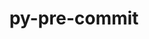 ---
title: "py-pre-commit"
layout: cache
categories: [package, develop]
meta: {"versions": ["3.6.0", "4.0.1"], "compilers": ["gcc@=11.4.0", "gcc@=9.4.0", "oneapi@=2024.2.1"], "oss": ["ubuntu20.04", "ubuntu22.04"], "platforms": ["linux"], "targets": ["neoverse_v1", "ppc64le", "x86_64_v3"], "stacks": ["e4s", "e4s-neoverse_v1", "e4s-oneapi", "e4s-power", "root"], "num_specs": 50, "num_specs_by_stack": {"e4s-power": 12, "root": 50, "e4s-neoverse_v1": 6, "e4s": 16, "e4s-oneapi": 16}}
spec_details: [{"hash": "jj4dt224zujuljv2emge5n6zy2dgfmlg", "compiler": "gcc@=9.4.0", "versions": ["4.0.1"], "os": "ubuntu20.04", "platform": "linux", "target": "ppc64le", "variants": ["build_system=python_pip"], "stacks": ["e4s-power", "root"], "size": "-", "tarball": "https://binaries.spack.io/develop/build_cache/linux-ubuntu20.04-ppc64le/gcc-9.4.0/py-pre-commit-4.0.1/linux-ubuntu20.04-ppc64le-gcc-9.4.0-py-pre-commit-4.0.1-jj4dt224zujuljv2emge5n6zy2dgfmlg.spack"}, {"hash": "wvdue5azou3nthmuhp4z6bgkzjr7vdlx", "compiler": "gcc@=9.4.0", "versions": ["4.0.1"], "os": "ubuntu20.04", "platform": "linux", "target": "ppc64le", "variants": ["build_system=python_pip"], "stacks": ["e4s-power", "root"], "size": "-", "tarball": "https://binaries.spack.io/develop/build_cache/linux-ubuntu20.04-ppc64le/gcc-9.4.0/py-pre-commit-4.0.1/linux-ubuntu20.04-ppc64le-gcc-9.4.0-py-pre-commit-4.0.1-wvdue5azou3nthmuhp4z6bgkzjr7vdlx.spack"}, {"hash": "3fxim6a4sby7vvxs5fhnfrwkyue5m2wm", "compiler": "gcc@=9.4.0", "versions": ["3.6.0"], "os": "ubuntu20.04", "platform": "linux", "target": "ppc64le", "variants": ["build_system=python_pip"], "stacks": ["e4s-power", "root"], "size": "-", "tarball": "https://binaries.spack.io/develop/build_cache/linux-ubuntu20.04-ppc64le/gcc-9.4.0/py-pre-commit-3.6.0/linux-ubuntu20.04-ppc64le-gcc-9.4.0-py-pre-commit-3.6.0-3fxim6a4sby7vvxs5fhnfrwkyue5m2wm.spack"}, {"hash": "5oap4bpel5aooftjnj7c6ikpfypr2e4v", "compiler": "gcc@=9.4.0", "versions": ["3.6.0"], "os": "ubuntu20.04", "platform": "linux", "target": "ppc64le", "variants": ["build_system=python_pip"], "stacks": ["e4s-power", "root"], "size": "-", "tarball": "https://binaries.spack.io/develop/build_cache/linux-ubuntu20.04-ppc64le/gcc-9.4.0/py-pre-commit-3.6.0/linux-ubuntu20.04-ppc64le-gcc-9.4.0-py-pre-commit-3.6.0-5oap4bpel5aooftjnj7c6ikpfypr2e4v.spack"}, {"hash": "cgelpbukjwqtevbe27soz54khay7wmnp", "compiler": "gcc@=9.4.0", "versions": ["3.6.0"], "os": "ubuntu20.04", "platform": "linux", "target": "ppc64le", "variants": ["build_system=python_pip"], "stacks": ["e4s-power", "root"], "size": "-", "tarball": "https://binaries.spack.io/develop/build_cache/linux-ubuntu20.04-ppc64le/gcc-9.4.0/py-pre-commit-3.6.0/linux-ubuntu20.04-ppc64le-gcc-9.4.0-py-pre-commit-3.6.0-cgelpbukjwqtevbe27soz54khay7wmnp.spack"}, {"hash": "kawlgyefktxc4uwvl4j74bpyg3e2ytid", "compiler": "gcc@=9.4.0", "versions": ["3.6.0"], "os": "ubuntu20.04", "platform": "linux", "target": "ppc64le", "variants": ["build_system=python_pip"], "stacks": ["e4s-power", "root"], "size": "-", "tarball": "https://binaries.spack.io/develop/build_cache/linux-ubuntu20.04-ppc64le/gcc-9.4.0/py-pre-commit-3.6.0/linux-ubuntu20.04-ppc64le-gcc-9.4.0-py-pre-commit-3.6.0-kawlgyefktxc4uwvl4j74bpyg3e2ytid.spack"}, {"hash": "kehhggb7lrhzn5axzktpe4bts4xiujtk", "compiler": "gcc@=9.4.0", "versions": ["3.6.0"], "os": "ubuntu20.04", "platform": "linux", "target": "ppc64le", "variants": ["build_system=python_pip"], "stacks": ["e4s-power", "root"], "size": "-", "tarball": "https://binaries.spack.io/develop/build_cache/linux-ubuntu20.04-ppc64le/gcc-9.4.0/py-pre-commit-3.6.0/linux-ubuntu20.04-ppc64le-gcc-9.4.0-py-pre-commit-3.6.0-kehhggb7lrhzn5axzktpe4bts4xiujtk.spack"}, {"hash": "euoduf52mnzetvresg6fk65ag66omvj5", "compiler": "gcc@=9.4.0", "versions": ["4.0.1"], "os": "ubuntu20.04", "platform": "linux", "target": "ppc64le", "variants": ["build_system=python_pip"], "stacks": ["e4s-power", "root"], "size": "-", "tarball": "https://binaries.spack.io/develop/build_cache/linux-ubuntu20.04-ppc64le/gcc-9.4.0/py-pre-commit-4.0.1/linux-ubuntu20.04-ppc64le-gcc-9.4.0-py-pre-commit-4.0.1-euoduf52mnzetvresg6fk65ag66omvj5.spack"}, {"hash": "xahvgmvxs4zqggqhdvnb6yflih5tzapp", "compiler": "gcc@=9.4.0", "versions": ["4.0.1"], "os": "ubuntu20.04", "platform": "linux", "target": "ppc64le", "variants": ["build_system=python_pip"], "stacks": ["e4s-power", "root"], "size": "-", "tarball": "https://binaries.spack.io/develop/build_cache/linux-ubuntu20.04-ppc64le/gcc-9.4.0/py-pre-commit-4.0.1/linux-ubuntu20.04-ppc64le-gcc-9.4.0-py-pre-commit-4.0.1-xahvgmvxs4zqggqhdvnb6yflih5tzapp.spack"}, {"hash": "czk3d2bjiowu36nwaisx5247w2wu4z6w", "compiler": "gcc@=9.4.0", "versions": ["3.6.0"], "os": "ubuntu20.04", "platform": "linux", "target": "ppc64le", "variants": ["build_system=python_pip"], "stacks": ["e4s-power", "root"], "size": "-", "tarball": "https://binaries.spack.io/develop/build_cache/linux-ubuntu20.04-ppc64le/gcc-9.4.0/py-pre-commit-3.6.0/linux-ubuntu20.04-ppc64le-gcc-9.4.0-py-pre-commit-3.6.0-czk3d2bjiowu36nwaisx5247w2wu4z6w.spack"}, {"hash": "e4ffsio3sf6pljb3siko2yoskm7fa4rd", "compiler": "gcc@=9.4.0", "versions": ["4.0.1"], "os": "ubuntu20.04", "platform": "linux", "target": "ppc64le", "variants": ["build_system=python_pip"], "stacks": ["e4s-power", "root"], "size": "-", "tarball": "https://binaries.spack.io/develop/build_cache/linux-ubuntu20.04-ppc64le/gcc-9.4.0/py-pre-commit-4.0.1/linux-ubuntu20.04-ppc64le-gcc-9.4.0-py-pre-commit-4.0.1-e4ffsio3sf6pljb3siko2yoskm7fa4rd.spack"}, {"hash": "fhzzgdad4win3ui2jn3m3333ztb4yyaw", "compiler": "gcc@=9.4.0", "versions": ["4.0.1"], "os": "ubuntu20.04", "platform": "linux", "target": "ppc64le", "variants": ["build_system=python_pip"], "stacks": ["e4s-power", "root"], "size": "-", "tarball": "https://binaries.spack.io/develop/build_cache/linux-ubuntu20.04-ppc64le/gcc-9.4.0/py-pre-commit-4.0.1/linux-ubuntu20.04-ppc64le-gcc-9.4.0-py-pre-commit-4.0.1-fhzzgdad4win3ui2jn3m3333ztb4yyaw.spack"}, {"hash": "op6lfqego4tiriwlwbqdhpsdwyon45vc", "compiler": "gcc@=11.4.0", "versions": ["3.6.0"], "os": "ubuntu22.04", "platform": "linux", "target": "neoverse_v1", "variants": ["build_system=python_pip"], "stacks": ["e4s-neoverse_v1", "root"], "size": "-", "tarball": "https://binaries.spack.io/develop/build_cache/linux-ubuntu22.04-neoverse_v1/gcc-11.4.0/py-pre-commit-3.6.0/linux-ubuntu22.04-neoverse_v1-gcc-11.4.0-py-pre-commit-3.6.0-op6lfqego4tiriwlwbqdhpsdwyon45vc.spack"}, {"hash": "6njdeszl3ux7mfh5z6zkjkjd37dmqees", "compiler": "gcc@=11.4.0", "versions": ["3.6.0"], "os": "ubuntu22.04", "platform": "linux", "target": "neoverse_v1", "variants": ["build_system=python_pip"], "stacks": ["e4s-neoverse_v1", "root"], "size": "-", "tarball": "https://binaries.spack.io/develop/build_cache/linux-ubuntu22.04-neoverse_v1/gcc-11.4.0/py-pre-commit-3.6.0/linux-ubuntu22.04-neoverse_v1-gcc-11.4.0-py-pre-commit-3.6.0-6njdeszl3ux7mfh5z6zkjkjd37dmqees.spack"}, {"hash": "amhvi67jxifogajhjvj4cna4wedvotnv", "compiler": "gcc@=11.4.0", "versions": ["3.6.0"], "os": "ubuntu22.04", "platform": "linux", "target": "neoverse_v1", "variants": ["build_system=python_pip"], "stacks": ["e4s-neoverse_v1", "root"], "size": "-", "tarball": "https://binaries.spack.io/develop/build_cache/linux-ubuntu22.04-neoverse_v1/gcc-11.4.0/py-pre-commit-3.6.0/linux-ubuntu22.04-neoverse_v1-gcc-11.4.0-py-pre-commit-3.6.0-amhvi67jxifogajhjvj4cna4wedvotnv.spack"}, {"hash": "vy6ddgs4vo23v5qfnkshv2a64u5lmtsm", "compiler": "gcc@=11.4.0", "versions": ["3.6.0"], "os": "ubuntu22.04", "platform": "linux", "target": "neoverse_v1", "variants": ["build_system=python_pip"], "stacks": ["e4s-neoverse_v1", "root"], "size": "-", "tarball": "https://binaries.spack.io/develop/build_cache/linux-ubuntu22.04-neoverse_v1/gcc-11.4.0/py-pre-commit-3.6.0/linux-ubuntu22.04-neoverse_v1-gcc-11.4.0-py-pre-commit-3.6.0-vy6ddgs4vo23v5qfnkshv2a64u5lmtsm.spack"}, {"hash": "vzyzogbmvyfkgjzwegvy6rbbih3jxz4t", "compiler": "gcc@=11.4.0", "versions": ["3.6.0"], "os": "ubuntu22.04", "platform": "linux", "target": "neoverse_v1", "variants": ["build_system=python_pip"], "stacks": ["e4s-neoverse_v1", "root"], "size": "-", "tarball": "https://binaries.spack.io/develop/build_cache/linux-ubuntu22.04-neoverse_v1/gcc-11.4.0/py-pre-commit-3.6.0/linux-ubuntu22.04-neoverse_v1-gcc-11.4.0-py-pre-commit-3.6.0-vzyzogbmvyfkgjzwegvy6rbbih3jxz4t.spack"}, {"hash": "kxuzqfwnpclzrdedwonzz33mecnarngb", "compiler": "gcc@=11.4.0", "versions": ["3.6.0"], "os": "ubuntu22.04", "platform": "linux", "target": "neoverse_v1", "variants": ["build_system=python_pip"], "stacks": ["e4s-neoverse_v1", "root"], "size": "-", "tarball": "https://binaries.spack.io/develop/build_cache/linux-ubuntu22.04-neoverse_v1/gcc-11.4.0/py-pre-commit-3.6.0/linux-ubuntu22.04-neoverse_v1-gcc-11.4.0-py-pre-commit-3.6.0-kxuzqfwnpclzrdedwonzz33mecnarngb.spack"}, {"hash": "o2racbodd6dcntaf55gzehhafi27iqfv", "compiler": "gcc@=11.4.0", "versions": ["4.0.1"], "os": "ubuntu22.04", "platform": "linux", "target": "x86_64_v3", "variants": ["build_system=python_pip"], "stacks": ["root", "e4s"], "size": "-", "tarball": "https://binaries.spack.io/develop/build_cache/linux-ubuntu22.04-x86_64_v3/gcc-11.4.0/py-pre-commit-4.0.1/linux-ubuntu22.04-x86_64_v3-gcc-11.4.0-py-pre-commit-4.0.1-o2racbodd6dcntaf55gzehhafi27iqfv.spack"}, {"hash": "6gpiqty7amgpj2dzlidyjawdsgsuvtaa", "compiler": "gcc@=11.4.0", "versions": ["4.0.1"], "os": "ubuntu22.04", "platform": "linux", "target": "x86_64_v3", "variants": ["build_system=python_pip"], "stacks": ["root", "e4s"], "size": "-", "tarball": "https://binaries.spack.io/develop/build_cache/linux-ubuntu22.04-x86_64_v3/gcc-11.4.0/py-pre-commit-4.0.1/linux-ubuntu22.04-x86_64_v3-gcc-11.4.0-py-pre-commit-4.0.1-6gpiqty7amgpj2dzlidyjawdsgsuvtaa.spack"}, {"hash": "fanrq5hs3vjgc565obqlgu6zwmg72fjq", "compiler": "gcc@=11.4.0", "versions": ["4.0.1"], "os": "ubuntu22.04", "platform": "linux", "target": "x86_64_v3", "variants": ["build_system=python_pip"], "stacks": ["root", "e4s"], "size": "-", "tarball": "https://binaries.spack.io/develop/build_cache/linux-ubuntu22.04-x86_64_v3/gcc-11.4.0/py-pre-commit-4.0.1/linux-ubuntu22.04-x86_64_v3-gcc-11.4.0-py-pre-commit-4.0.1-fanrq5hs3vjgc565obqlgu6zwmg72fjq.spack"}, {"hash": "mreyn65m5vtlkb44chqmacnyq2wjfmla", "compiler": "gcc@=11.4.0", "versions": ["3.6.0"], "os": "ubuntu22.04", "platform": "linux", "target": "x86_64_v3", "variants": ["build_system=python_pip"], "stacks": ["root", "e4s"], "size": "-", "tarball": "https://binaries.spack.io/develop/build_cache/linux-ubuntu22.04-x86_64_v3/gcc-11.4.0/py-pre-commit-3.6.0/linux-ubuntu22.04-x86_64_v3-gcc-11.4.0-py-pre-commit-3.6.0-mreyn65m5vtlkb44chqmacnyq2wjfmla.spack"}, {"hash": "zdqzfdmybn472ljb4ld66pqvonkisfvz", "compiler": "gcc@=11.4.0", "versions": ["4.0.1"], "os": "ubuntu22.04", "platform": "linux", "target": "x86_64_v3", "variants": ["build_system=python_pip"], "stacks": ["root", "e4s"], "size": "-", "tarball": "https://binaries.spack.io/develop/build_cache/linux-ubuntu22.04-x86_64_v3/gcc-11.4.0/py-pre-commit-4.0.1/linux-ubuntu22.04-x86_64_v3-gcc-11.4.0-py-pre-commit-4.0.1-zdqzfdmybn472ljb4ld66pqvonkisfvz.spack"}, {"hash": "nlguyyspyrhfxcngb5tn6c3xdslsb4yl", "compiler": "gcc@=11.4.0", "versions": ["3.6.0"], "os": "ubuntu22.04", "platform": "linux", "target": "x86_64_v3", "variants": ["build_system=python_pip"], "stacks": ["root", "e4s"], "size": "-", "tarball": "https://binaries.spack.io/develop/build_cache/linux-ubuntu22.04-x86_64_v3/gcc-11.4.0/py-pre-commit-3.6.0/linux-ubuntu22.04-x86_64_v3-gcc-11.4.0-py-pre-commit-3.6.0-nlguyyspyrhfxcngb5tn6c3xdslsb4yl.spack"}, {"hash": "dlkrau6a5eoolmj2ew5z6wmyqtpsdn6o", "compiler": "gcc@=11.4.0", "versions": ["3.6.0"], "os": "ubuntu22.04", "platform": "linux", "target": "x86_64_v3", "variants": ["build_system=python_pip"], "stacks": ["root", "e4s"], "size": "-", "tarball": "https://binaries.spack.io/develop/build_cache/linux-ubuntu22.04-x86_64_v3/gcc-11.4.0/py-pre-commit-3.6.0/linux-ubuntu22.04-x86_64_v3-gcc-11.4.0-py-pre-commit-3.6.0-dlkrau6a5eoolmj2ew5z6wmyqtpsdn6o.spack"}, {"hash": "67ygmy7trpzk5njjyax2iwinupfdiubl", "compiler": "gcc@=11.4.0", "versions": ["4.0.1"], "os": "ubuntu22.04", "platform": "linux", "target": "x86_64_v3", "variants": ["build_system=python_pip"], "stacks": ["root", "e4s"], "size": "-", "tarball": "https://binaries.spack.io/develop/build_cache/linux-ubuntu22.04-x86_64_v3/gcc-11.4.0/py-pre-commit-4.0.1/linux-ubuntu22.04-x86_64_v3-gcc-11.4.0-py-pre-commit-4.0.1-67ygmy7trpzk5njjyax2iwinupfdiubl.spack"}, {"hash": "n2slz3hj63qbbm435o7z5nb5j43fwwkt", "compiler": "gcc@=11.4.0", "versions": ["3.6.0"], "os": "ubuntu22.04", "platform": "linux", "target": "x86_64_v3", "variants": ["build_system=python_pip"], "stacks": ["root", "e4s"], "size": "-", "tarball": "https://binaries.spack.io/develop/build_cache/linux-ubuntu22.04-x86_64_v3/gcc-11.4.0/py-pre-commit-3.6.0/linux-ubuntu22.04-x86_64_v3-gcc-11.4.0-py-pre-commit-3.6.0-n2slz3hj63qbbm435o7z5nb5j43fwwkt.spack"}, {"hash": "pflssvphhe4b5m645uyobnqgb2gyaa3b", "compiler": "gcc@=11.4.0", "versions": ["4.0.1"], "os": "ubuntu22.04", "platform": "linux", "target": "x86_64_v3", "variants": ["build_system=python_pip"], "stacks": ["root", "e4s"], "size": "-", "tarball": "https://binaries.spack.io/develop/build_cache/linux-ubuntu22.04-x86_64_v3/gcc-11.4.0/py-pre-commit-4.0.1/linux-ubuntu22.04-x86_64_v3-gcc-11.4.0-py-pre-commit-4.0.1-pflssvphhe4b5m645uyobnqgb2gyaa3b.spack"}, {"hash": "246xmjxh26cwtvuvhmcei6rzzwkls722", "compiler": "gcc@=11.4.0", "versions": ["3.6.0"], "os": "ubuntu22.04", "platform": "linux", "target": "x86_64_v3", "variants": ["build_system=python_pip"], "stacks": ["root", "e4s"], "size": "-", "tarball": "https://binaries.spack.io/develop/build_cache/linux-ubuntu22.04-x86_64_v3/gcc-11.4.0/py-pre-commit-3.6.0/linux-ubuntu22.04-x86_64_v3-gcc-11.4.0-py-pre-commit-3.6.0-246xmjxh26cwtvuvhmcei6rzzwkls722.spack"}, {"hash": "al26ryyse7kqxhk3lg5b7xggkqd73f2k", "compiler": "gcc@=11.4.0", "versions": ["4.0.1"], "os": "ubuntu22.04", "platform": "linux", "target": "x86_64_v3", "variants": ["build_system=python_pip"], "stacks": ["root", "e4s"], "size": "-", "tarball": "https://binaries.spack.io/develop/build_cache/linux-ubuntu22.04-x86_64_v3/gcc-11.4.0/py-pre-commit-4.0.1/linux-ubuntu22.04-x86_64_v3-gcc-11.4.0-py-pre-commit-4.0.1-al26ryyse7kqxhk3lg5b7xggkqd73f2k.spack"}, {"hash": "qqz2zwkbel2vzddfj5csd5xtssjiokec", "compiler": "gcc@=11.4.0", "versions": ["3.6.0"], "os": "ubuntu22.04", "platform": "linux", "target": "x86_64_v3", "variants": ["build_system=python_pip"], "stacks": ["root", "e4s"], "size": "-", "tarball": "https://binaries.spack.io/develop/build_cache/linux-ubuntu22.04-x86_64_v3/gcc-11.4.0/py-pre-commit-3.6.0/linux-ubuntu22.04-x86_64_v3-gcc-11.4.0-py-pre-commit-3.6.0-qqz2zwkbel2vzddfj5csd5xtssjiokec.spack"}, {"hash": "udco7kwammw45frzk4bi3hu3f53obqml", "compiler": "gcc@=11.4.0", "versions": ["4.0.1"], "os": "ubuntu22.04", "platform": "linux", "target": "x86_64_v3", "variants": ["build_system=python_pip"], "stacks": ["root", "e4s"], "size": "-", "tarball": "https://binaries.spack.io/develop/build_cache/linux-ubuntu22.04-x86_64_v3/gcc-11.4.0/py-pre-commit-4.0.1/linux-ubuntu22.04-x86_64_v3-gcc-11.4.0-py-pre-commit-4.0.1-udco7kwammw45frzk4bi3hu3f53obqml.spack"}, {"hash": "er7ih2zn6bivskbaxv766q266x642nkr", "compiler": "gcc@=11.4.0", "versions": ["4.0.1"], "os": "ubuntu22.04", "platform": "linux", "target": "x86_64_v3", "variants": ["build_system=python_pip"], "stacks": ["root", "e4s"], "size": "-", "tarball": "https://binaries.spack.io/develop/build_cache/linux-ubuntu22.04-x86_64_v3/gcc-11.4.0/py-pre-commit-4.0.1/linux-ubuntu22.04-x86_64_v3-gcc-11.4.0-py-pre-commit-4.0.1-er7ih2zn6bivskbaxv766q266x642nkr.spack"}, {"hash": "n2o4lcyavp75a47xxhdxa4mbnukqhwim", "compiler": "gcc@=11.4.0", "versions": ["4.0.1"], "os": "ubuntu22.04", "platform": "linux", "target": "x86_64_v3", "variants": ["build_system=python_pip"], "stacks": ["root", "e4s"], "size": "-", "tarball": "https://binaries.spack.io/develop/build_cache/linux-ubuntu22.04-x86_64_v3/gcc-11.4.0/py-pre-commit-4.0.1/linux-ubuntu22.04-x86_64_v3-gcc-11.4.0-py-pre-commit-4.0.1-n2o4lcyavp75a47xxhdxa4mbnukqhwim.spack"}, {"hash": "wgjddslv2pvijdpul2sxfet2ietu5qv6", "compiler": "oneapi@=2024.2.1", "versions": ["4.0.1"], "os": "ubuntu22.04", "platform": "linux", "target": "x86_64_v3", "variants": ["build_system=python_pip"], "stacks": ["e4s-oneapi", "root"], "size": "-", "tarball": "https://binaries.spack.io/develop/build_cache/linux-ubuntu22.04-x86_64_v3/oneapi-2024.2.1/py-pre-commit-4.0.1/linux-ubuntu22.04-x86_64_v3-oneapi-2024.2.1-py-pre-commit-4.0.1-wgjddslv2pvijdpul2sxfet2ietu5qv6.spack"}, {"hash": "6w3jkc25tblw3jbrssdmje5mxp2uojp5", "compiler": "oneapi@=2024.2.1", "versions": ["3.6.0"], "os": "ubuntu22.04", "platform": "linux", "target": "x86_64_v3", "variants": ["build_system=python_pip"], "stacks": ["e4s-oneapi", "root"], "size": "-", "tarball": "https://binaries.spack.io/develop/build_cache/linux-ubuntu22.04-x86_64_v3/oneapi-2024.2.1/py-pre-commit-3.6.0/linux-ubuntu22.04-x86_64_v3-oneapi-2024.2.1-py-pre-commit-3.6.0-6w3jkc25tblw3jbrssdmje5mxp2uojp5.spack"}, {"hash": "mttla4r7cpgo3nps2ydczkjihxtalh27", "compiler": "oneapi@=2024.2.1", "versions": ["3.6.0"], "os": "ubuntu22.04", "platform": "linux", "target": "x86_64_v3", "variants": ["build_system=python_pip"], "stacks": ["e4s-oneapi", "root"], "size": "-", "tarball": "https://binaries.spack.io/develop/build_cache/linux-ubuntu22.04-x86_64_v3/oneapi-2024.2.1/py-pre-commit-3.6.0/linux-ubuntu22.04-x86_64_v3-oneapi-2024.2.1-py-pre-commit-3.6.0-mttla4r7cpgo3nps2ydczkjihxtalh27.spack"}, {"hash": "sh27kyy6fuajkcf3sjgv4jx5cgb6rkfr", "compiler": "oneapi@=2024.2.1", "versions": ["3.6.0"], "os": "ubuntu22.04", "platform": "linux", "target": "x86_64_v3", "variants": ["build_system=python_pip"], "stacks": ["e4s-oneapi", "root"], "size": "-", "tarball": "https://binaries.spack.io/develop/build_cache/linux-ubuntu22.04-x86_64_v3/oneapi-2024.2.1/py-pre-commit-3.6.0/linux-ubuntu22.04-x86_64_v3-oneapi-2024.2.1-py-pre-commit-3.6.0-sh27kyy6fuajkcf3sjgv4jx5cgb6rkfr.spack"}, {"hash": "mnav7rheydkem477k5g3kbzgjkw64pp3", "compiler": "oneapi@=2024.2.1", "versions": ["4.0.1"], "os": "ubuntu22.04", "platform": "linux", "target": "x86_64_v3", "variants": ["build_system=python_pip"], "stacks": ["e4s-oneapi", "root"], "size": "-", "tarball": "https://binaries.spack.io/develop/build_cache/linux-ubuntu22.04-x86_64_v3/oneapi-2024.2.1/py-pre-commit-4.0.1/linux-ubuntu22.04-x86_64_v3-oneapi-2024.2.1-py-pre-commit-4.0.1-mnav7rheydkem477k5g3kbzgjkw64pp3.spack"}, {"hash": "jykxafyhexg27pmvidranqppy6mxagdk", "compiler": "oneapi@=2024.2.1", "versions": ["4.0.1"], "os": "ubuntu22.04", "platform": "linux", "target": "x86_64_v3", "variants": ["build_system=python_pip"], "stacks": ["e4s-oneapi", "root"], "size": "-", "tarball": "https://binaries.spack.io/develop/build_cache/linux-ubuntu22.04-x86_64_v3/oneapi-2024.2.1/py-pre-commit-4.0.1/linux-ubuntu22.04-x86_64_v3-oneapi-2024.2.1-py-pre-commit-4.0.1-jykxafyhexg27pmvidranqppy6mxagdk.spack"}, {"hash": "w6ief4fef2xoa25tqzkma2x3zbwu3ogv", "compiler": "oneapi@=2024.2.1", "versions": ["4.0.1"], "os": "ubuntu22.04", "platform": "linux", "target": "x86_64_v3", "variants": ["build_system=python_pip"], "stacks": ["e4s-oneapi", "root"], "size": "-", "tarball": "https://binaries.spack.io/develop/build_cache/linux-ubuntu22.04-x86_64_v3/oneapi-2024.2.1/py-pre-commit-4.0.1/linux-ubuntu22.04-x86_64_v3-oneapi-2024.2.1-py-pre-commit-4.0.1-w6ief4fef2xoa25tqzkma2x3zbwu3ogv.spack"}, {"hash": "eflbj5zo7sz32gqkpl2i33aot3l2wxno", "compiler": "oneapi@=2024.2.1", "versions": ["4.0.1"], "os": "ubuntu22.04", "platform": "linux", "target": "x86_64_v3", "variants": ["build_system=python_pip"], "stacks": ["e4s-oneapi", "root"], "size": "-", "tarball": "https://binaries.spack.io/develop/build_cache/linux-ubuntu22.04-x86_64_v3/oneapi-2024.2.1/py-pre-commit-4.0.1/linux-ubuntu22.04-x86_64_v3-oneapi-2024.2.1-py-pre-commit-4.0.1-eflbj5zo7sz32gqkpl2i33aot3l2wxno.spack"}, {"hash": "x25byidzxmny4ckvthxurr6pc3k3ucwn", "compiler": "oneapi@=2024.2.1", "versions": ["3.6.0"], "os": "ubuntu22.04", "platform": "linux", "target": "x86_64_v3", "variants": ["build_system=python_pip"], "stacks": ["e4s-oneapi", "root"], "size": "-", "tarball": "https://binaries.spack.io/develop/build_cache/linux-ubuntu22.04-x86_64_v3/oneapi-2024.2.1/py-pre-commit-3.6.0/linux-ubuntu22.04-x86_64_v3-oneapi-2024.2.1-py-pre-commit-3.6.0-x25byidzxmny4ckvthxurr6pc3k3ucwn.spack"}, {"hash": "o5mhph6736aohuslb3am2nxomxgjzpwg", "compiler": "oneapi@=2024.2.1", "versions": ["4.0.1"], "os": "ubuntu22.04", "platform": "linux", "target": "x86_64_v3", "variants": ["build_system=python_pip"], "stacks": ["e4s-oneapi", "root"], "size": "-", "tarball": "https://binaries.spack.io/develop/build_cache/linux-ubuntu22.04-x86_64_v3/oneapi-2024.2.1/py-pre-commit-4.0.1/linux-ubuntu22.04-x86_64_v3-oneapi-2024.2.1-py-pre-commit-4.0.1-o5mhph6736aohuslb3am2nxomxgjzpwg.spack"}, {"hash": "ogyhm4mscqcs3ybbfs2zblslmsepwjxz", "compiler": "oneapi@=2024.2.1", "versions": ["4.0.1"], "os": "ubuntu22.04", "platform": "linux", "target": "x86_64_v3", "variants": ["build_system=python_pip"], "stacks": ["e4s-oneapi", "root"], "size": "-", "tarball": "https://binaries.spack.io/develop/build_cache/linux-ubuntu22.04-x86_64_v3/oneapi-2024.2.1/py-pre-commit-4.0.1/linux-ubuntu22.04-x86_64_v3-oneapi-2024.2.1-py-pre-commit-4.0.1-ogyhm4mscqcs3ybbfs2zblslmsepwjxz.spack"}, {"hash": "uxvlgrlmotc6gwmy3cjetbp4ukuptm3z", "compiler": "oneapi@=2024.2.1", "versions": ["4.0.1"], "os": "ubuntu22.04", "platform": "linux", "target": "x86_64_v3", "variants": ["build_system=python_pip"], "stacks": ["e4s-oneapi", "root"], "size": "-", "tarball": "https://binaries.spack.io/develop/build_cache/linux-ubuntu22.04-x86_64_v3/oneapi-2024.2.1/py-pre-commit-4.0.1/linux-ubuntu22.04-x86_64_v3-oneapi-2024.2.1-py-pre-commit-4.0.1-uxvlgrlmotc6gwmy3cjetbp4ukuptm3z.spack"}, {"hash": "5lbihbtnlxrl4cezvhopuwonll26zz6a", "compiler": "oneapi@=2024.2.1", "versions": ["3.6.0"], "os": "ubuntu22.04", "platform": "linux", "target": "x86_64_v3", "variants": ["build_system=python_pip"], "stacks": ["e4s-oneapi", "root"], "size": "-", "tarball": "https://binaries.spack.io/develop/build_cache/linux-ubuntu22.04-x86_64_v3/oneapi-2024.2.1/py-pre-commit-3.6.0/linux-ubuntu22.04-x86_64_v3-oneapi-2024.2.1-py-pre-commit-3.6.0-5lbihbtnlxrl4cezvhopuwonll26zz6a.spack"}, {"hash": "gzrrpqxtclzopbyskvhvzyf5fcadp3pt", "compiler": "oneapi@=2024.2.1", "versions": ["3.6.0"], "os": "ubuntu22.04", "platform": "linux", "target": "x86_64_v3", "variants": ["build_system=python_pip"], "stacks": ["e4s-oneapi", "root"], "size": "-", "tarball": "https://binaries.spack.io/develop/build_cache/linux-ubuntu22.04-x86_64_v3/oneapi-2024.2.1/py-pre-commit-3.6.0/linux-ubuntu22.04-x86_64_v3-oneapi-2024.2.1-py-pre-commit-3.6.0-gzrrpqxtclzopbyskvhvzyf5fcadp3pt.spack"}, {"hash": "hzf6poyoyeslfcfk2c7nmp5hhn2453zl", "compiler": "oneapi@=2024.2.1", "versions": ["4.0.1"], "os": "ubuntu22.04", "platform": "linux", "target": "x86_64_v3", "variants": ["build_system=python_pip"], "stacks": ["e4s-oneapi", "root"], "size": "-", "tarball": "https://binaries.spack.io/develop/build_cache/linux-ubuntu22.04-x86_64_v3/oneapi-2024.2.1/py-pre-commit-4.0.1/linux-ubuntu22.04-x86_64_v3-oneapi-2024.2.1-py-pre-commit-4.0.1-hzf6poyoyeslfcfk2c7nmp5hhn2453zl.spack"}, {"hash": "ephdb7uqaud34e65jhbwqlfbssoqufmp", "compiler": "oneapi@=2024.2.1", "versions": ["4.0.1"], "os": "ubuntu22.04", "platform": "linux", "target": "x86_64_v3", "variants": ["build_system=python_pip"], "stacks": ["e4s-oneapi", "root"], "size": "-", "tarball": "https://binaries.spack.io/develop/build_cache/linux-ubuntu22.04-x86_64_v3/oneapi-2024.2.1/py-pre-commit-4.0.1/linux-ubuntu22.04-x86_64_v3-oneapi-2024.2.1-py-pre-commit-4.0.1-ephdb7uqaud34e65jhbwqlfbssoqufmp.spack"}]
---